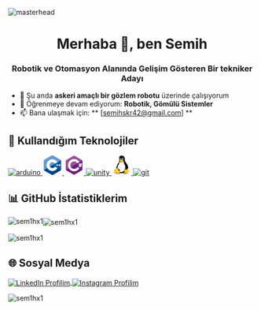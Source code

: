 ![masterhead](https://media.licdn.com/dms/image/v2/D4D16AQE_pbAmfyT80A/profile-displaybackgroundimage-shrink_350_1400/B4DZd6Zh8xGUAc-/0/1750105203274?e=1760572800&v=beta&t=88e9EAxjncmTf913xzDFZQO6rtA6UycJQtCQdZmVkzo)
<h1 align="center">Merhaba 👋, ben Semih</h1>
<h3 align="center">Robotik ve Otomasyon Alanında Gelişim Gösteren Bir tekniker Adayı</h3>



- 🔭 Şu anda **askeri amaçlı bir gözlem robotu** üzerinde çalışıyorum
- 🌱 Öğrenmeye devam ediyorum: **Robotik, Gömülü Sistemler**
- 📫 Bana ulaşmak için: ** [semihskr42@gmail.com] **

## 🔧 Kullandığım Teknolojiler

<p align="left">
  <a href="https://www.arduino.cc/" target="_blank" rel="noreferrer">
    <img src="https://cdn.worldvectorlogo.com/logos/arduino-1.svg" alt="arduino" width="40" height="40"/>
  </a>
  <a href="https://www.w3schools.com/cpp/" target="_blank" rel="noreferrer">
    <img src="https://raw.githubusercontent.com/devicons/devicon/master/icons/cplusplus/cplusplus-original.svg" alt="cplusplus" width="40" height="40"/>
  </a>
  <a href="https://www.w3schools.com/cs/" target="_blank" rel="noreferrer">
    <img src="https://raw.githubusercontent.com/devicons/devicon/master/icons/csharp/csharp-original.svg" alt="csharp" width="40" height="40"/>
  </a>
  <a href="https://unity.com/" target="_blank" rel="noreferrer">
    <img src="https://www.vectorlogo.zone/logos/unity3d/unity3d-icon.svg" alt="unity" width="40" height="40"/>
  </a>
  <a href="https://www.linux.org/" target="_blank" rel="noreferrer">
    <img src="https://raw.githubusercontent.com/devicons/devicon/master/icons/linux/linux-original.svg" alt="linux" width="40" height="40"/>
  </a>
  <a href="https://git-scm.com/" target="_blank" rel="noreferrer">
    <img src="https://www.vectorlogo.zone/logos/git-scm/git-scm-icon.svg" alt="git" width="40" height="40"/>
  </a>
</p>

## 📊 GitHub İstatistiklerim

<p>
  <img align="left" src="https://github-readme-stats.vercel.app/api/top-langs?username=sem1hx1&show_icons=true&locale=tr&layout=compact&theme=radical" alt="sem1hx1" />
</p>

<p>
  <img align="center" src="https://github-readme-stats.vercel.app/api?username=sem1hx1&show_icons=true&locale=tr&theme=radical" alt="sem1hx1" />
</p>

<p>
  <img align="center" src="https://github-readme-streak-stats.herokuapp.com/?user=sem1hx1&theme=radical" alt="sem1hx1" />
</p>

## 🌐 Sosyal Medya

<p align="left">
  <a href="https://www.linkedin.com/in/semih-%c5%9feker/" target="blank">
    <img align="center" src="https://raw.githubusercontent.com/rahuldkjain/github-profile-readme-generator/master/src/images/icons/Social/linked-in-alt.svg" alt="LinkedIn Profilim" height="30" width="40" />
  </a>
  <a href="https://www.instagram.com/semih_seker13/" target="blank">
    <img align="center" src="https://raw.githubusercontent.com/rahuldkjain/github-profile-readme-generator/master/src/images/icons/Social/instagram.svg" alt="Instagram Profilim" height="30" width="40" />
  </a>
</p>
<p align="left"> <img src="https://komarev.com/ghpvc/?username=sem1hx1&label=Profil%20Görüntüleme&color=0e75b6&style=flat" alt="sem1hx1" /> </p>
